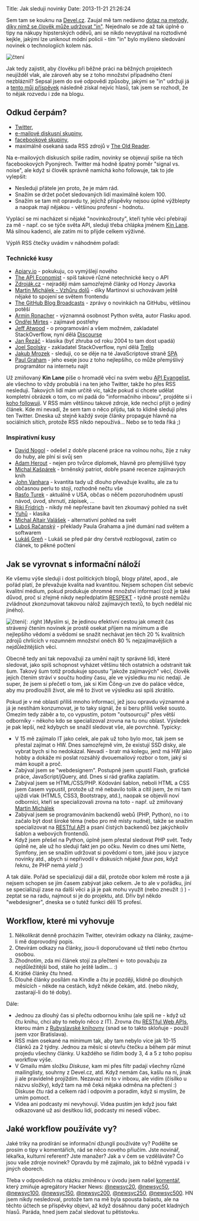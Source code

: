Title: Jak sleduji novinky
Date: 2013-11-21 21:26:24

Sem tam se kouknu na [Devel.cz](http://devel.cz). Zaujal mě tam nedávno [dotaz na metody, díky nimž se člověk může udržovat "in"](http://devel.cz/otazka/jak-se-udrzujete-in). Nejednalo se zde až tak úplně o tipy na nákupy hipsterských oděvů, ani se nikdo nevyptával na roztodivné kejkle, jakými lze uniknout módní policii - tím "in" bylo myšleno sledování novinek o technologiích kolem nás.

![čtení]({static}/images/catreading.jpg)

Jak tedy zajistit, aby člověku při běžné práci na běžných projektech neujížděl vlak, ale zároveň aby se z toho množství případného čtení nezbláznil? Sepsal jsem do své odpovědi způsoby, jakými se "in" udržuji já a [tento můj příspěvek](http://devel.cz/otazka/jak-se-udrzujete-in#answer-11852) následně získal nejvíc hlasů, tak jsem se rozhodl, že to nějak rozvedu i zde na blogu.

## Odkud čerpám?

- [Twitter](https://twitter.com/following),
- [e-mailové diskusní skupiny](https://groups.google.com/forum/#!forum/django-cs),
- [facebookové skupiny](https://www.facebook.com/groups/pyonieri/),
- maximálně osekaná sada RSS zdrojů v [The Old Reader](http://theoldreader.com/).

Na e-mailových diskusích spíše radím, novinky se objevují spíše na těch facebookových Pyonýrech. Twitter má hodně špatný poměr "signal vs. noise", ale když si člověk správně namíchá koho followuje, tak to jde vylepšit:

- Nesleduji přátele jen proto, že je mám rád.
- Snažím se držet počet sledovaných lidí maximálně kolem 100.
- Snažím se tam mít opravdu ty, jejichž příspěvky nejsou úplné výžblepty a naopak mají nějakou - většinou profesní - hodnotu.

Vyplácí se mi nacházet si nějaké "novinkožrouty", kteří tyhle věci přebírají za mě - např. co se týče světa API, sleduji třeba chlápka jménem [Kin Lane](https://twitter.com/kinlane). Má silnou kadenci, ale zatím mi to přijde celkem výživné.

Výplň RSS čtečky uvádím v náhodném pořadí:

### Technické kusy

- [Apiary.io](http://blog.apiary.io) - pokukuju, co vymýšlejí nového
- [The API Economist](http://apieconomist.com) - spíš takové různé netechnické kecy o API
- [Zdroják.cz](http://zdrojak.cz) - nejraději mám samozřejmě články od Honzy Javorka
- [Martin Michálek - Vzhůru dolů](http://vzhurudolu.cz) - díky Martinovi si uchovávam ještě nějaké to spojení se světem frontendu
- [The GitHub Blog Broadcasts](http://github.com/blog) - zprávy o novinkách na GitHubu, většinou potěší
- [Armin Ronacher](http://lucumr.pocoo.org) - významná osobnost Python světa, autor Flasku apod.
- [Ondřej Mirtes](http://ondrej.mirtes.cz) - zajímavé postřehy
- [Jeff Atwood](http://codinghorror.com/blog) - o programování a všem možném, zakladatel StackOverflow, nyní dělá [Discourse](http://www.discourse.org/)
- [Jan Řezáč](http://blog.filosof.biz) - klasika (byť zhruba od roku 2004 to tam dost upadá)
- [Joel Spolsky](http://joelonsoftware.com) - zakladatel StackOverflow, nyní dělá [Trello](http://trello.com/)
- [Jakub Mrozek](http://weblog.ronnieweb.net) - sleduji, co se děje na té JavaScriptové straně [SPA](https://en.wikipedia.org/wiki/Single_page_application)
- [Paul Graham](http://paulgraham.com) - jeho eseje jsou z toho nejlepšího, co může přemýšlivý programátor na internetu najít

Už zmiňovaný **Kin Lane** píše o hromadě věcí na svém webu [API Evangelist](http://apievangelist.com/), ale všechno to vždy probublá i na ten jeho Twitter, takže ho přes RSS nesleduji. Takových lidí mám určitě víc, takže pokud si chcete udělat kompletní obrázek o tom, co mi padá do "informačního inboxu", projděte si i [koho followuji](https://twitter.com/following). V RSS mám většinou takové zdroje, kde nechci přijít o jediný článek. Kde mi nevadí, že sem tam o něco přijdu, tak to klidně sleduji přes ten Twitter. Dneska už stejně každý svoje články propaguje hlavně na sociálních sítích, protože RSS nikdo nepoužívá... Nebo se to teda říká ;)

### Inspirativní kusy

- [David Nogol](http://nogol.cz) - odešel z dobře placené práce na volnou nohu, žije z ruky do huby, ale plní si svůj sen
- [Adam Herout](http://herout.net) - nejen pro tvůrce diplomek, hlavně pro přemýšlivé typy
- [Michal Kašpárek](http://finmag.penize.cz/clanky/autor/70017977-michal-kasparek) - brněnský patriot, dobře psané recenze zajímavých knih
- [John Vanhara](http://podnikanivusa.com) - kvantita tady už dlouho převažuje kvalitu, ale za tu občasnou perlu to stojí, rozhodně nečtu vše
- [Rasťo Turek](http://turek.co) - aktuálně v USA, občas o něčem pozoruhodném upustí návod, úvod, shrnutí, zápisek, ...
- [Riki Fridrich](http://content.fczbkk.com) - nikdy mě nepřestane bavit ten zkoumavý pohled na svět
- [Yuhů](http://jakpsatweb.cz/weblog) - klasika
- [Michal Altair Valášek](http://weblog.rider.cz) - alternativní pohled na svět
- [Luboš Račanský](http://blog.zvestov.cz) - překlady Paula Grahama a jiné dumání nad světem a softwarem
- [Lukáš Greň](http://lukasgren.cz) - Lukáš se před pár dny čerstvě rozblogoval, zatím co článek, to pěkné počtení

## Jak se vyrovnat s informační náloží

Ke všemu výše sleduji i dost politických blogů, blogy přátel, apod., ale pořád platí, že převažuje kvalita nad kvantitou. Nejsem schopen číst sebevíc kvalitní médium, pokud produkuje ohromné množství informací (což je také důvod, proč si zřejmě nikdy nepředplatím [RESPEKT](http://respekt.ihned.cz/) - týdně prostě nemůžu zvládnout zkonzumovat takovou nálož zajímavých textů, to bych nedělal nic jiného).

![čtení]({static}/images/george-marks-shocked-woman-reading-newspaper-in-studio-portrait.jpg){: .right }Myslím si, že jedinou efektivní cestou jak omezit čas strávený čtením novinek je prostě osekat příjem na minimum a dle nejlepšího vědomí a svědomí se snažit nechávat jen těch 20 % kvalitních zdrojů chrlících v rozumném množství oněch 80 % nejzajímavějších a nejdůležitějších věcí.

Obecně tedy ani tak nepovažuji za umění najít ty správné lidi, které sledovat, jako spíš schopnost vyházet většinu těch ostatních a odstranit tak šum. Takový šum totiž produkuje spoustu "jakože zajímavých" věcí, člověk jejich čtením stráví v součtu hodiny času, ale ve výsledku mu nic nedají. Je super, že jsem si přečetl o tom, jak si Kim Čŏng-un zve do paláce vědce, aby mu prodloužili život, ale mě to život ve výsledku asi spíš zkrátilo.

Pokud je v mé oblasti příliš mnoho informací, jež jsou opravdu významné a já je nestíhám konzumovat, je to taky signál, že si beru příliš velké sousto. Omezím tedy záběr a to, co vypustím, potom "outsourcuji" přes větší odborníky - někoho kdo se specializoval zrovna na tu onu oblast. Výsledek je pak lepší, než kdybych se snažil sledovat vše, ale povrchně. Typicky:

- V 15 mě zajímalo IT jako celek, ale pak už toho bylo moc, tak jsem se přestal zajímat o HW. Dnes samozřejmě vím, že existují SSD disky, ale vybrat bych si ho nedokázal. Nevadí - bratr má kolegu, jenž má HW jako hobby a dokáže mi poslat rozsáhlý dvouemailový rozbor o tom, jaký si mám koupit a proč.
- Zabýval jsem se "webdesignem". Postupně jsem upustil Flash, grafické práce, JavaScript/jQuery, atd. Dnes si rád grafika zaplatím.
- Zabýval jsem se HTML/CSS/PHP. Kódování šablon, neboli HTML a CSS jsem časem vypustil, protože už mě nebavilo tolik a cítil jsem, že mi tam ujíždí vlak (HTML5, CSS3, Bootstrapy, atd.), naopak se objevili noví odborníci, kteří se specializovali zrovna na toto - např. už zmiňovaný [Martin Michálek](https://twitter.com/machal)
- Zabýval jsem se programováním backendů webů (PHP, Python), no i to začalo být dost široké téma (nebo pro mě místy nudné), takže se snažím specializovat na [RESTful API](https://speakerdeck.com/honzajavorek/rest-api-manual) a psaní čistých backendů bez jakýchkoliv šablon a webových frontendů.
- Když jsem přešel na Python, úplně jsem přestal sledovat PHP svět. Tedy úplně ne, ale už ho sleduji fakt jen po očku. Nevím co dnes umí Nette, Symfony, jen se snažím udržovat si povědomí o tom, jaké jsou v jazyce novinky atd., abych si nepřivodil v diskusích nějaké *faux pas*, když řeknu, že PHP nemá *yield* ;)

A tak dále. Pořád se specializuji dál a dál, protože obor kolem mě roste a já nejsem schopen se jím časem zabývat jako celkem. Je to ale v pořádku, jiní se specializují zase na další věci a já je pak mohu využít (nebo zneužít :) ) - zeptat se na radu, najmout si je do projektu, atd. Dřív byl někdo "webdesigner", dneska se o tutéž funkci dělí 15 profesí.

## Workflow, které mi vyhovuje

1. Několikrát denně procházím Twitter, otevírám odkazy na články, zaujme-li mě doprovodný popis.
2. Otevírám odkazy na články, jsou-li doporučované už třetí nebo čtvrtou osobou.
3. Zhodnotím, zda mi článek stojí za přečtení ← toto považuju za nejdůležitější bod, stále ho ještě ladím... :)
4. Krátké články čtu hned.
5. Dlouhé články posílám na Kindle a čtu je později, klidně po dlouhých měsících - někde na cestách, když někde čekám, atd. (nebo nikdy, zastarají-li do té doby).

Dále:

- Jednou za dlouhý čas si přečtu odbornou knihu (ale spíš ne - když už čtu knihu, chci aby to nebylo něco z IT). Zrovna čtu [RESTful Web APIs](http://shop.oreilly.com/product/0636920028468.do), kterou mám z [Rubyslavské knihovny](https://github.com/rubyslava/bookshelf/issues/12) (snad se to takto skloňuje - použil jsem vzor Bratislava).
- RSS mám osekané na minimum tak, aby tam nebylo více jak 10-15 článků za 2 týdny. Jednou za měsíc si otevřu čtečku a během pár minut projedu všechny články. U každého se řídím body 3, 4 a 5 z toho popisu workflow výše.
- V Gmailu mám složku *Diskuse*, kam mi přes filtr padají všechny různé mailinglisty, souhrny z Devel.cz, atd. Když nemám čas, kašlu na ni, jinak ji ale pravidelně projíždím. Nezavazí mi to v inboxu, ale vidím (čísílko u názvu složky), když tam na mě čeká nějaká odměna na přečtení :) Diskuse čtu rád a celkem rád i odpovím a poradím, když si myslím, že umím pomoct.
- Videa ani podcasty mi nevyhovují. Videa pustím jen když jsou fakt odkazované už asi desítkou lidí, podcasty mi nesedí vůbec.

## Jaké workflow používáte vy?

Jaké triky na prodírání se informační džunglí používáte vy? Podělte se prosím o tipy v komentářích, rád se něco nového přiučím. Jste novinář, lékařka, kulturní referent? Jste manažer? Jak a v čem se vzděláváte? Co jsou vaše zdroje novinek? Opravdu by mě zajímalo, jak to běžně vypadá i v jiných oborech.

Třeba v odpovědích na otázku zmíněnou v úvodu jsem našel [komentář](http://devel.cz/otazka/jak-se-udrzujete-in#comment-5386), který zmiňuje agregátory Hacker News: [@newsyc20](http://twitter.com/newsyc20), [@newsyc50](http://twitter.com/newsyc50), [@newsyc100](http://twitter.com/newsyc100), [@newsyc150](http://twitter.com/newsyc150), [@newsyc200](http://twitter.com/newsyc200), [@newsyc250](http://twitter.com/newsyc250), [@newsyc500](http://twitter.com/newsyc500). HN jsem nikdy nesledoval, protože tam na mě byla spousta balastu, ale na těchto účtech se příspěvky objeví, až když dosáhnou daný počet kladných hlasů. Paráda, hned jsem začal sledovat tu pětistovku.
